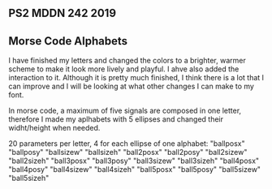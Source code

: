 ## PS2 MDDN 242 2019

## Morse Code Alphabets

I have finished my letters and changed the colors to a brighter, warmer scheme to make it look more lively and playful. I ahve also added the interaction to it. Although it is pretty much finished, I think there is a lot that I can improve and I will be looking at what other changes I can make to my font. 

In morse code, a maximum of five signals are composed in one letter, therefore I made my aplhabets with 5 ellipses and changed their widht/height when needed.

20 parameters per letter, 4 for each ellipse of one alphabet:
	"ballposx"
    "ballposy"
    "ballsizew"
    "ballsizeh"
	"ball2posx"
    "ball2posy"
    "ball2sizew"
    "ball2sizeh"
    "ball3posx"
    "ball3posy"
    "ball3sizew"
    "ball3sizeh"
    "ball4posx"
    "ball4posy"
    "ball4sizew"
    "ball4sizeh"
    "ball5posx"
    "ball5posy"
    "ball5sizew"
    "ball5sizeh"
